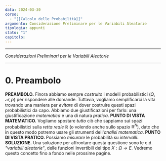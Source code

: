 ```yaml
---
data: 2024-03-30
corso:
  - "[[Calcolo delle Probabilità]]"
argomento: Considerazione Preliminare per le Variabili Aleatorie
tipologia: appunti
stato: "1"
capitolo:
---
```

- - -
*Considerazioni Preliminari per le Variabili Aleatorie*
- - -
# 0. Preambolo
**PREAMBOLO.** Finora abbiamo sempre *costruito* i modelli probabilistici $(\Omega, \mathcal A, p)$ per rispondere alle domande. Tuttavia, vogliamo semplificarci la vita trovando una maniera per *evitare* di dover costruire questi spazi probabilistici da capo. Abbiamo due giustificazioni per farlo: una giustificazione *matematica* e una di natura *pratica*.
**PUNTO DI VISTA MATEMATICO.** Vogliamo spostare *tutto* ciò che sappiamo sui spazi probabilistici sulla *retta reale* $\mathbb{R}$ (o volendo anche sullo spazio $\mathbb{R}^N$), dato che in questo modo potremo usare gli strumenti dell'*analisi matematica*.
**PUNTO DI VISTA PRATICO.** Possiamo *misurare* le probabilità su *intervalli*.
**SOLUZIONE.** Una soluzione per affrontare questa questione sono le c.d. *"variabili aleatorie"*, delle funzioni invertibili del tipo $X: \Omega \longrightarrow E$. Vedremo questo concetto fino a fondo nelle prossime pagine.
